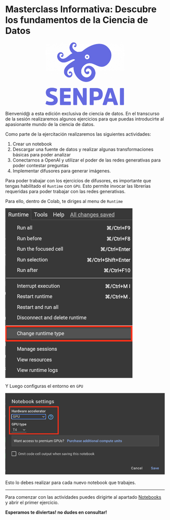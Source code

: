# Masterclass Informativa: Descubre los fundamentos de la Ciencia de Datos

<p align="center">
<img  src="./img/logo_senpai.png" width="250" height="200">
</p>

Bienvenid@ a esta edición exclusiva de ciencia de datos. En el transcurso de la sesión realizaremos algunos ejercicios para que puedas introducirte al apasionante mundo de la ciencia de datos.

Como parte de la ejercitación realizaremos las siguientes actividades:

1. Crear un notebook
2. Descargar una fuente de datos y realizar algunas transformaciones básicas para poder analizar
3. Conectarnos a OpenAI y utilizar el poder de las redes generativas para poder contestar preguntas
4. Implementar difusores para generar imágenes.


Para poder trabajar con los ejercicios de difusores, es importante que tengas habilitado el `Runtime` con `GPU`. Esto permite invocar las librerías requeridas para poder trabajar con las redes generativas.

Para ello, dentro de Colab, te diriges al menu de `Runtime`

![](./img/menu.png)

Y Luego configuras el entorno en `GPU`

![](./img/gpu.png)

Esto lo debes realizar para cada nuevo notebook que trabajes.

---

Para comenzar con las actividades puedes dirigirte al apartado [Notebooks](./1.notebooks/) y abrir el primer ejercicio.

**Esperamos te diviertas! no dudes en consultar!**



